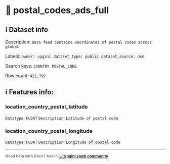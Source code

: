 # 📖 postal_codes_ads_full 
## ℹ️ Dataset info 
Description: `Data feed contains coordinates of postal codes across global` 

Labels: ` owner: upgini ` &nbsp;` dataset_type: public ` &nbsp;` dataset_source: osm ` &nbsp;

Search keys: 
` COUNTRY ` &nbsp;` POSTAL_CODE ` &nbsp;

Row count: `421,797` 

## ℹ️ Features info:

### location_country_postal_latitude
`Datatype`: `FLOAT`
`Description`: `Latitude of postal code`

### location_country_postal_longitude
`Datatype`: `FLOAT`
`Description`: `Longitude of postal code`



---

<span style="color:grey;font-weight:700;font-size:12px">
    Need help with Docs? Ask in
    <a href="https://4mlg.short.gy/join-upgini-community">
        <img alt="Upgini slack community" src="https://img.shields.io/badge/slack-@upgini-orange.svg?logo=slack">
    </a>
</span>